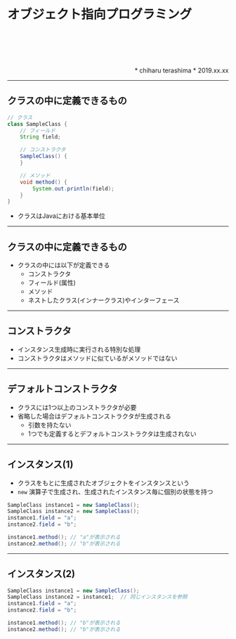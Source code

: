 # オブジェクト指向プログラミング
<br/>
<br/>
<br/>
<br/>
<p align="right">
* chiharu terashima
* 2019.xx.xx
</p>

---
## クラスの中に定義できるもの

```java
// クラス
class SampleClass {
    // フィールド
    String field;

    // コンストラクタ
    SampleClass() {
    }

    // メソッド
    void method() {
        System.out.println(field);
    }
}
```

* クラスはJavaにおける基本単位

---
## クラスの中に定義できるもの

* クラスの中には以下が定義できる
  * コンストラクタ
  * フィールド(属性)
  * メソッド
  * ネストしたクラス(インナークラス)やインターフェース

---
## コンストラクタ

* インスタンス生成時に実行される特別な処理
* コンストラクタはメソッドに似ているがメソッドではない

---
## デフォルトコンストラクタ

* クラスには1つ以上のコンストラクタが必要
* 省略した場合はデフォルトコンストラクタが生成される
  * 引数を持たない
  * 1つでも定義するとデフォルトコンストラクタは生成されない

---
## インスタンス(1)

* クラスをもとに生成されたオブジェクトをインスタンスという
* `new` 演算子で生成され、生成されたインスタンス毎に個別の状態を持つ

```java
SampleClass instance1 = new SampleClass();
SampleClass instance2 = new SampleClass();
instance1.field = "a";
instance2.field = "b";

instance1.method(); // "a"が表示される
instance2.method(); // "b"が表示される
```

---
## インスタンス(2)

```java
SampleClass instance1 = new SampleClass();
SampleClass instance2 = instance1;  // 同じインスタンスを参照
instance1.field = "a";
instance2.field = "b";

instance1.method(); // "b"が表示される
instance2.method(); // "b"が表示される
```